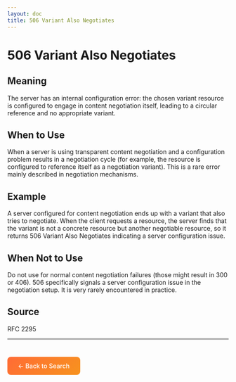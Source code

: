 ```yaml
---
layout: doc
title: 506 Variant Also Negotiates
---
```


# 506 Variant Also Negotiates

## Meaning

The server has an internal configuration error: the chosen variant resource is configured to engage in content negotiation itself, leading to a circular reference and no appropriate variant.

## When to Use

When a server is using transparent content negotiation and a configuration problem results in a negotiation cycle (for example, the resource is configured to reference itself as a negotiation variant). This is a rare error mainly described in negotiation mechanisms.

## Example

A server configured for content negotiation ends up with a variant that also tries to negotiate. When the client requests a resource, the server finds that the variant is not a concrete resource but another negotiable resource, so it returns 506 Variant Also Negotiates indicating a server configuration issue.

## When Not to Use

Do not use for normal content negotiation failures (those might result in 300 or 406). 506 specifically signals a server configuration issue in the negotiation setup. It is very rarely encountered in practice.

## Source

RFC 2295

---

<div style="margin-top: 40px;">
  <a href="/" style="display: inline-block; padding: 12px 24px; background: linear-gradient(135deg, #ff6b35, #f7931e); color: white; text-decoration: none; border-radius: 8px; font-weight: 500;">← Back to Search</a>
</div>
